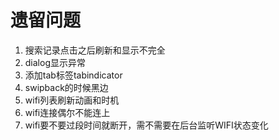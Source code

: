 # 遗留问题
1. 搜索记录点击之后刷新和显示不完全
2. dialog显示异常
3. 添加tab标签tabindicator
4. swipback的时候黑边
5. wifi列表刷新动画和时机
6. wifi连接偶尔不能连上
7. wifi要不要过段时间就断开，需不需要在后台监听WIFI状态变化
